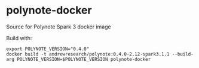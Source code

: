 # polynote-docker
Source for Polynote Spark 3 docker image

Build with:
```
export POLYNOTE_VERSION="0.4.0"
docker build -t andrewresearch/polynote:0.4.0-2.12-spark3.1.1 --build-arg POLYNOTE_VERSION=$POLYNOTE_VERSION polynote-docker
```
